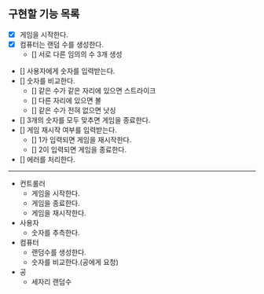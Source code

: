 ## 구현할 기능 목록

- [x] 게임을 시작한다.
- [x] 컴퓨터는 랜덤 수를 생성한다.
  - [] 서로 다른 임의의 수 3개 생성
- [] 사용자에게 숫자를 입력받는다.
- [] 숫자를 비교한다.
  - [] 같은 수가 같은 자리에 있으면 스트라이크
  - [] 다른 자리에 있으면 볼
  - [] 같은 수가 전혀 없으면 낫싱
- [] 3개의 숫자를 모두 맞추면 게임을 종료한다.
- [] 게임 재시작 여부를 입력받는다.
  - [] 1가 입력되면 게임을 재시작한다.
  - [] 2이 입력되면 게임을 종료한다.
- [] 에러를 처리한다.

---

- 컨트롤러
  - 게임을 시작한다.
  - 게임을 종료한다.
  - 게임을 재시작한다.
- 사용자
  - 숫자를 추측한다.
- 컴퓨터
  - 랜덤수를 생성한다.
  - 숫자를 비교한다.(공에게 요청)
- 공
  - 세자리 랜덤수
